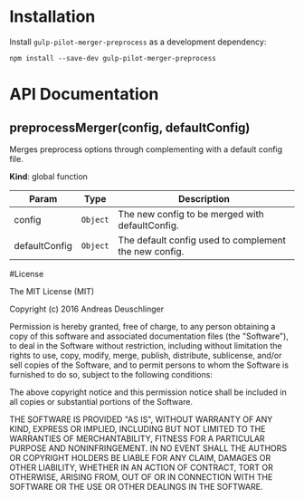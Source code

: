 # Installation

Install `gulp-pilot-merger-preprocess` as a development dependency:

```shell
npm install --save-dev gulp-pilot-merger-preprocess
```

# API Documentation

<a name="preprocessMerger"></a>
## preprocessMerger(config, defaultConfig)
Merges preprocess options through complementing with a default config file.

**Kind**: global function  

| Param | Type | Description |
| --- | --- | --- |
| config | <code>Object</code> | The new config to be merged with defaultConfig. |
| defaultConfig | <code>Object</code> | The default config used to complement the new config. |


#License

The MIT License (MIT)

Copyright (c) 2016 Andreas Deuschlinger

Permission is hereby granted, free of charge, to any person obtaining a copy
of this software and associated documentation files (the &quot;Software&quot;), to deal
in the Software without restriction, including without limitation the rights
to use, copy, modify, merge, publish, distribute, sublicense, and/or sell
copies of the Software, and to permit persons to whom the Software is
furnished to do so, subject to the following conditions:

The above copyright notice and this permission notice shall be included in all
copies or substantial portions of the Software.

THE SOFTWARE IS PROVIDED &quot;AS IS&quot;, WITHOUT WARRANTY OF ANY KIND, EXPRESS OR
IMPLIED, INCLUDING BUT NOT LIMITED TO THE WARRANTIES OF MERCHANTABILITY,
FITNESS FOR A PARTICULAR PURPOSE AND NONINFRINGEMENT. IN NO EVENT SHALL THE
AUTHORS OR COPYRIGHT HOLDERS BE LIABLE FOR ANY CLAIM, DAMAGES OR OTHER
LIABILITY, WHETHER IN AN ACTION OF CONTRACT, TORT OR OTHERWISE, ARISING FROM,
OUT OF OR IN CONNECTION WITH THE SOFTWARE OR THE USE OR OTHER DEALINGS IN THE
SOFTWARE.
